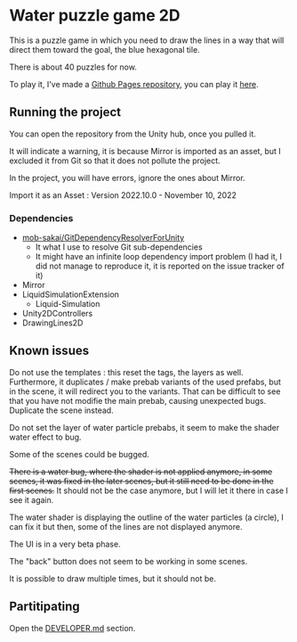 # Water puzzle game 2D

This is a puzzle game in which you need to draw the lines in a way that will direct them toward the goal, the blue hexagonal tile.

There is about 40 puzzles for now.

To play it, I've made a [Github Pages repository](https://github.com/isirode/WaterPuzzleGame2DDemo), you can play it [here](https://isirode.github.io/WaterPuzzleGame2DDemo).

## Running the project

You can open the repository from the Unity hub, once you pulled it.

It will indicate a warning, it is because Mirror is imported as an asset, but I excluded it from Git so that it does not pollute the project.

In the project, you will have errors, ignore the ones about Mirror.

Import it as an Asset : Version 2022.10.0 - November 10, 2022

### Dependencies

* [mob-sakai/GitDependencyResolverForUnity](https://github.com/mob-sakai/GitDependencyResolverForUnity)
  * It what I use to resolve Git sub-dependencies
  * It might have an infinite loop dependency import problem (I had it, I did not manage to reproduce it, it is reported on the issue tracker of it)
* Mirror
* LiquidSimulationExtension
  * Liquid-Simulation
* Unity2DControllers
* DrawingLines2D

## Known issues

Do not use the templates : this reset the tags, the layers as well. Furthermore, it duplicates / make prebab variants of the used prefabs, but in the scene, it will redirect you to the variants.
That can be difficult to see that you have not modifie the main prebab, causing unexpected bugs.
Duplicate the scene instead.

Do not set the layer of water particle prebabs, it seem to make the shader water effect to bug.

Some of the scenes could be bugged.

~~There is a water bug, where the shader is not applied anymore, in some scenes, it was fixed in the later scenes, but it still need to be done in the first scenes.~~ It should not be the case anymore, but I will let it there in case I see it again.

The water shader is displaying the outline of the water particles (a circle), I can fix it but then, some of the lines are not displayed anymore.

The UI is in a very beta phase.

The "back" button does not seem to be working in some scenes.

It is possible to draw multiple times, but it should not be.

## Partitipating

Open the [DEVELOPER.md](./DEVELOPER.md) section.
